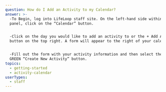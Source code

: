 ```yaml
---
question: How do I Add an Activity to my Calendar?
answer: >-
  -To Begin, log into LifeLoop staff site. On the left-hand side within the blue
  panel, click on the “Calendar” button. 


  -Click on the day you would like to add an activity to or the + Add Activity
  button on the top right. A form will appear to the right of your calendar. 


  -Fill out the form with your activity information and then select the
  GREEN “Create New Activity” button. 
topics:
  - getting-started
  - activity-calendar
userTypes:
  - staff
---
```


